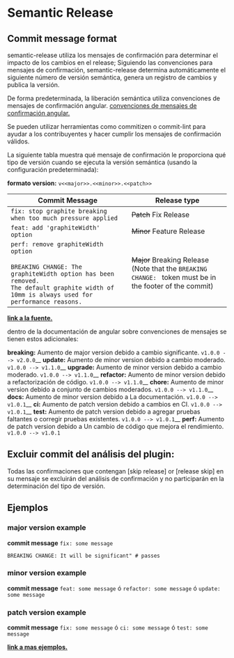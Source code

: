 # Semantic Release
## Commit message format
semantic-release utiliza los mensajes de confirmación para determinar el impacto de los cambios en el release; Siguiendo las convenciones para mensajes de confirmación, semantic-release determina automáticamente el siguiente número de versión semántica, genera un registro de cambios y publica la versión.

De forma predeterminada, la liberación semántica utiliza 
convenciones de mensajes de confirmación angular. [convenciones de mensajes de confirmación angular.](https://github.com/angular/angular/blob/main/CONTRIBUTING.md#-commit-message-format)

Se pueden utilizar herramientas como commitizen o commit-lint para ayudar a los contribuyentes y hacer cumplir los mensajes de confirmación válidos.

La siguiente tabla muestra qué mensaje de confirmación le proporciona qué tipo de versión cuando se ejecuta la versión semántica (usando la configuración predeterminada):

**formato version:** `v<<major>>.<<minor>>.<<patch>>`

| Commit Message                                                                                                                                                                                   | Release type                                                                                                    |
| ------------------------------------------------------------------------------------------------------------------------------------------------------------------------------------------------ | --------------------------------------------------------------------------------------------------------------- |
| `fix: stop graphite breaking when too much pressure applied`                                                                                                                             | ~~Patch~~ Fix Release                                                                                           |
| `feat: add 'graphiteWidth' option`                                                                                                                                                       | ~~Minor~~ Feature Release                                                                                       |
| `perf: remove graphiteWidth option`<br><br>`BREAKING CHANGE: The graphiteWidth option has been removed.`<br>`The default graphite width of 10mm is always used for performance reasons.` | ~~Major~~ Breaking Release <br /> (Note that the `BREAKING CHANGE: ` token must be in the footer of the commit) |


**[link a la fuente.](https://github.com/semantic-release/semantic-release?tab=readme-ov-file#Commit%20message%20format)**

dentro de la documentación de angular sobre convenciones de mensajes se tienen estos adicionales:

**breaking:** Aumento de major version debido a cambio significante. `v1.0.0 --> v2.0.0`__
**update:** Aumento de minor version debido a cambio moderado. `v1.0.0 --> v1.1.0`__
**upgrade:** Aumento de minor version debido a cambio moderado. `v1.0.0 --> v1.1.0`__
**refactor:** Aumento de minor version debido a refactorización de código. `v1.0.0 --> v1.1.0`__
**chore:** Aumento de minor version debido a conjunto de cambios moderados. `v1.0.0 --> v1.1.0`__
**docs:** Aumento de minor version debido a La documentación. `v1.0.0 --> v1.0.1`__
**ci:** Aumento de patch version debido a cambios en CI. `v1.0.0 --> v1.0.1`__
**test:** Aumento de patch version debido a agregar pruebas faltantes o corregir pruebas existentes. `v1.0.0 --> v1.0.1`__
**perf:** Aumento de patch version debido a Un cambio de código que mejora el rendimiento. `v1.0.0 --> v1.0.1`

## Excluir commit del análisis del plugin:

Todas las confirmaciones que contengan [skip release] or [release skip] en su mensaje se excluirán del análisis de confirmación y no participarán en la determinación del tipo de versión.

## Ejemplos

### major version example
**commit message**
`fix: some message`

`BREAKING CHANGE: It will be significant" # passes`

### minor version example
**commit message**
`feat: some message` ó `refactor: some message` ó `update: some message`

### patch version example
**commit message**
`fix: some message` ó `ci: some message` ó `test: some message`

**[link a mas ejemplos.](https://github.com/conventional-changelog/commitlint/tree/master/@commitlint/config-conventional#type-enum)**
